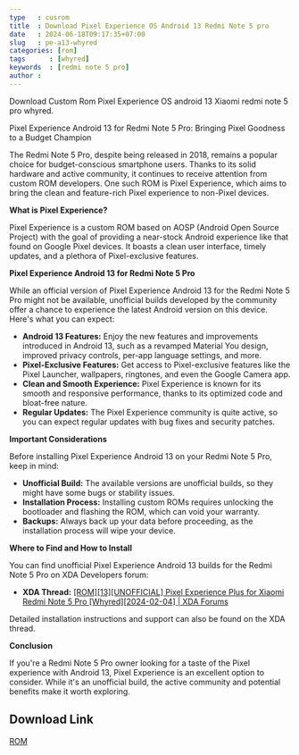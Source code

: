 ```yaml
---
type   : cusrom
title  : Download Pixel Experience OS Android 13 Redmi Note 5 pro
date   : 2024-06-18T09:17:35+07:00
slug   : pe-a13-whyred
categories: [rom]
tags      : [whyred]
keywords  : [redmi note 5 pro]
author : 
---
```


Download Custom Rom Pixel Experience OS android 13 Xiaomi redmi note 5 pro whyred.

Pixel Experience Android 13 for Redmi Note 5 Pro: Bringing Pixel Goodness to a Budget Champion

The Redmi Note 5 Pro, despite being released in 2018, remains a popular choice for budget-conscious smartphone users. Thanks to its solid hardware and active community, it continues to receive attention from custom ROM developers. One such ROM is Pixel Experience, which aims to bring the clean and feature-rich Pixel experience to non-Pixel devices.

**What is Pixel Experience?**

Pixel Experience is a custom ROM based on AOSP (Android Open Source Project) with the goal of providing a near-stock Android experience like that found on Google Pixel devices. It boasts a clean user interface, timely updates, and a plethora of Pixel-exclusive features.

**Pixel Experience Android 13 for Redmi Note 5 Pro**

While an official version of Pixel Experience Android 13 for the Redmi Note 5 Pro might not be available, unofficial builds developed by the community offer a chance to experience the latest Android version on this device. Here's what you can expect:

* **Android 13 Features:** Enjoy the new features and improvements introduced in Android 13, such as a revamped Material You design, improved privacy controls, per-app language settings, and more.
* **Pixel-Exclusive Features:** Get access to Pixel-exclusive features like the Pixel Launcher, wallpapers, ringtones, and even the Google Camera app.
* **Clean and Smooth Experience:** Pixel Experience is known for its smooth and responsive performance, thanks to its optimized code and bloat-free nature.
* **Regular Updates:** The Pixel Experience community is quite active, so you can expect regular updates with bug fixes and security patches.

**Important Considerations**

Before installing Pixel Experience Android 13 on your Redmi Note 5 Pro, keep in mind:

* **Unofficial Build:** The available versions are unofficial builds, so they might have some bugs or stability issues.
* **Installation Process:** Installing custom ROMs requires unlocking the bootloader and flashing the ROM, which can void your warranty.
* **Backups:** Always back up your data before proceeding, as the installation process will wipe your device.

**Where to Find and How to Install**

You can find unofficial Pixel Experience Android 13 builds for the Redmi Note 5 Pro on XDA Developers forum:

* **XDA Thread:** [[ROM][13][UNOFFICIAL] Pixel Experience Plus for Xiaomi Redmi Note 5 Pro [Whyred][2024-02-04] | XDA Forums]([https://xdaforums.com/t/rom-13-unofficial-pixel-experience-plus-for-xiaomi-redmi-note-5-pro-whyred-2024-02-04.4583589/](https://xdaforums.com/t/rom-13-unofficial-pixel-experience-plus-for-xiaomi-redmi-note-5-pro-whyred-2024-02-04.4583589/))

Detailed installation instructions and support can also be found on the XDA thread.

**Conclusion**

If you're a Redmi Note 5 Pro owner looking for a taste of the Pixel experience with Android 13, Pixel Experience is an excellent option to consider. While it's an unofficial build, the active community and potential benefits make it worth exploring.



## Download Link
[ROM](https://t.me/wahyu6070files/974)


